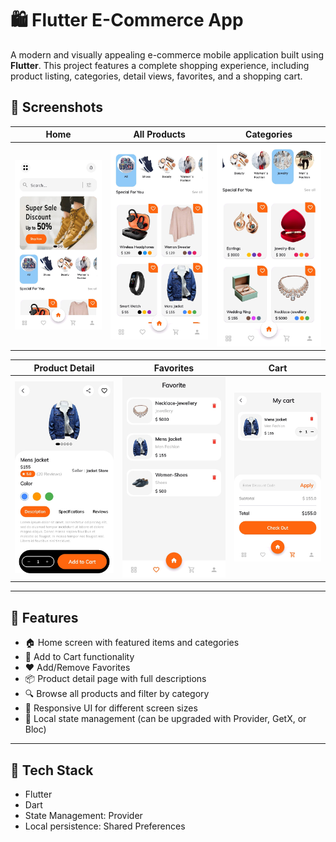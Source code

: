 # 🛍️ Flutter E-Commerce App

A modern and visually appealing e-commerce mobile application built using **Flutter**. This project features a complete shopping experience, including product listing, categories, detail views, favorites, and a shopping cart.

## 📱 Screenshots

| Home                               | All Products | Categories |
|------------------------------------|--------------|------------|
| ![Home](assets/home/home.jpg) | ![All](assets/home/all.jpg) | ![Category](assets/home/category.jpg) |

| Product Detail | Favorites | Cart |
|----------------|-----------|------|
| ![Detail](assets/home/detail.jpg) | ![Favorite](assets/home/favorite.jpg) | ![Cart](assets/home/cart.jpg) |


---

## 🚀 Features

- 🏠 Home screen with featured items and categories
- 🛒 Add to Cart functionality
- ❤️ Add/Remove Favorites
- 📦 Product detail page with full descriptions
- 🔍 Browse all products and filter by category
- 🎯 Responsive UI for different screen sizes
- 💾 Local state management (can be upgraded with Provider, GetX, or Bloc)

---

## 🧰 Tech Stack

- Flutter
- Dart
- State Management: Provider
- Local persistence: Shared Preferences

